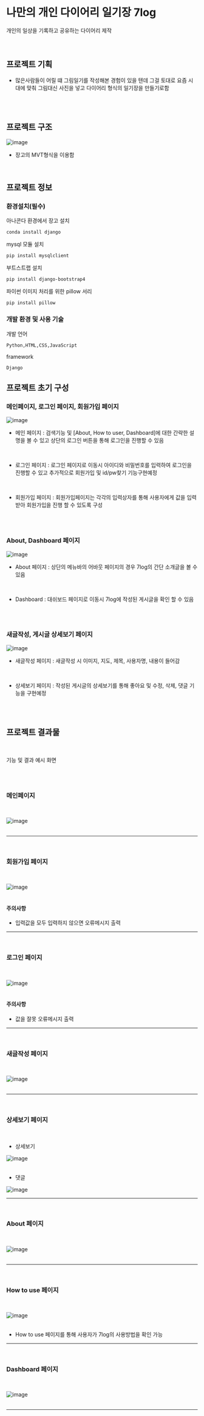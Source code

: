 # 나만의 개인 다이어리 일기장 7log
개인의 일상을 기록하고 공유하는 다이어리 제작
<br><br>
<br>
## 프로젝트 기획
- 많은사람들이 어릴 떄 그림일기를 작성해본 경험이 있을 텐데 그걸 토대로 요즘 시대에 맞춰 그림대신 사진을 넣고 다이어리 형식의 일기장을 만들기로함

<br><br>
## 프로젝트 구조
![image](https://user-images.githubusercontent.com/100177702/158132413-1f2bb7c0-4675-41f7-ba51-f115cf41ea6a.png)
- 장고의 MVT형식을 이용함
<br>

## 프로젝트 정보
### 환경설치(필수)
아나콘다 환경에서 장고 설치
```
conda install django
```
mysql 모듈 설치
```
pip install mysqlclient
```
부트스트랩 설치
```
pip install django-bootstrap4
```
파이썬 이미지 처리를 위한 pillow 서리
```
pip install pillow
```

### 개발 환경 및 사용 기술
개발 언어
```
Python,HTML,CSS,JavaScript
```
framework
```
Django
```
## 프로젝트 초기 구성

### 메인페이지, 로그인 페이지, 회원가입 페이지
![image](https://user-images.githubusercontent.com/100177702/158135638-913a06a2-2173-4d50-95a8-518204768a5a.png)

- 메인 페이지 : 검색기능 및 [About, How to user, Dashboard]에 대한 간략한 설명을 볼 수 있고 상단의 로그인 버튼을 통해 로그인을 진행할 수 있음
<br>

- 로그인 페이지 : 로그인 페이지로 이동시 아이디와 비밀번호를 입력하여 로그인을 진행할 수 있고 추가적으로 회원가입 및 id/pw찾기 기능구현예정
<br>

- 회원가입 페이지 : 회원가입페이지는 각각의 입력상자를 통해 사용자에게 값을 입력 받아 회원가입을 진행 할 수 있도록 구성

<br><br>

### About, Dashboard 페이지
![image](https://user-images.githubusercontent.com/100177702/158135408-5c1427d6-01d9-403f-b935-4739df963849.png)

- About 페이지 : 상단의 메뉴바의 어바웃 페이지의 경우 7log의 간단 소개글을 볼 수 있음
<br>

- Dashboard : 대쉬보드 페이지로 이동시 7log에 작성된 게시글을 확인 할 수 있음

<br><br>

### 새글작성, 게시글 상세보기 페이지
![image](https://user-images.githubusercontent.com/100177702/158135847-3886b0b4-547a-43dc-be5b-83fd157c9b4f.png)

- 새글작성 페이지 : 새글작성 시 이미지, 지도, 제목, 사용자명, 내용이 들어감
<br>

- 상세보기 페이지 : 작성된 게시글의 상세보기를 통해 좋아요 및 수정, 삭제, 댓글 기능을 구현예정

<br><br>


## 프로젝트 결과물
<br>

기능 및 결과 예시 화면


<br><br>

### 메인페이지
<br>

![image](https://user-images.githubusercontent.com/100177702/158139793-27b57f14-ccc5-4b9a-b40e-d1ad12001217.png)
<br>
<br>

---
<br>

### 회원가입 페이지
<br>

![image](https://user-images.githubusercontent.com/100177702/158140479-58169389-2bad-425b-8e98-64bed5dacade.png)
<br>
<br>

#### 주의사항
- 입력값을 모두 입력하지 않으면 오류메시지 출력

---
<br>

### 로그인 페이지
<br>

![image](https://user-images.githubusercontent.com/100177702/158140563-e478d0f3-d564-4606-a5d4-6e0b39a575fb.png)
<br>
<br>


#### 주의사항
- 값을 잘못  오류메시지 출력
---
<br>

### 새글작성 페이지
<br>

![image](https://user-images.githubusercontent.com/100177702/158141383-90664192-7e74-4a78-af3f-362dfe89fc1f.png)
<br>
<br>

---
<br>


### 상세보기 페이지
<br>

- 상세보기

![image](https://user-images.githubusercontent.com/100177702/158142104-5f2aab14-5773-4ece-96e7-035c7145011f.png)
<br>
<br>

- 댓글

![image](https://user-images.githubusercontent.com/100177702/158142828-fda50c70-ac97-4f9a-844a-40fd950682a9.png)

---
<br>


### About 페이지
<br>

![image](https://user-images.githubusercontent.com/100177702/158143469-baddca4b-2096-4aa4-bdf4-9a93a8a4e9c7.png)
<br>
<br>

---
<br>


### How to use 페이지
<br>

![image](https://user-images.githubusercontent.com/100177702/158143521-a8c0fab6-32f3-4529-8aaf-50def343e690.png)
<br>
<br>

- How to use 페이지를 통해 사용자가 7log의 사용방법을 확인 가능

---
<br>


### Dashboard 페이지
<br>

![image](https://user-images.githubusercontent.com/100177702/158143664-b44fe2d9-b9db-4813-b661-2b434f094999.png)
<br>
<br>

---
<br>

